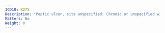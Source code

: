 ```yaml
---
ICD10: K275
Description: "Peptic ulcer, site unspecified: Chronic or unspecified with perforation"
Matters: No
Weight: 0
---
```

